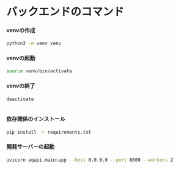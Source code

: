 # バックエンドのコマンド
#### venvの作成
```bash
python3 -m venv venv
```

#### venvの起動
```bash
source venv/bin/activate
```
#### venvの終了
```bash
deactivate
```

```result
```
#### 依存関係のインストール
```bash
pip install -r requirements.txt
```
#### 開発サーバーの起動
```bash
uvicorn aqapi.main:app --host 0.0.0.0 --port 8000 --workers 2
```
